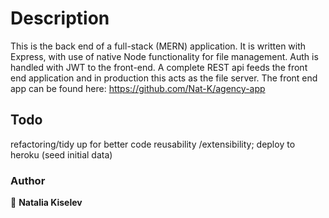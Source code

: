 # Description
This is the back end of a full-stack (MERN) application. It is written with Express, with use of native Node functionality for file management. Auth is handled with JWT to the front-end. A complete REST api feeds the front end application and in production this acts as the file server.
The front end app can be found here: https://github.com/Nat-K/agency-app

## Todo
refactoring/tidy up for better code reusability /extensibility;
deploy to heroku (seed initial data)

### Author

👤 **Natalia Kiselev**
